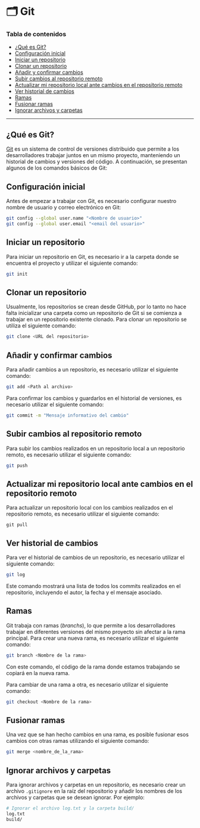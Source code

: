 # **🗂️ Git**
### **Tabla de contenidos**
- [¿Qué es Git?](#¿qué-es-git)
- [Configuración inicial](#configuración-inicial)
- [Iniciar un repositorio](#iniciar-un-repositorio)
- [Clonar un repositorio](#clonar-un-repositorio)
- [Añadir y confirmar cambios](#añadir-y-confirmar-cambios)
- [Subir cambios al repositorio remoto](#subir-cambios-al-repositorio-remoto)
- [Actualizar mi repositorio local ante cambios en el repositorio remoto](#actualizar-mi-repositorio-local-ante-cambios-en-el-repositorio-remoto)
- [Ver historial de cambios](#ver-historial-de-cambios)
- [Ramas](#ramas)
- [Fusionar ramas](#fusionar-ramas)
- [Ignorar archivos y carpetas](#ignorar-archivos-y-carpetas)

---
## **¿Qué es Git?**
[Git](https://git-scm.com/) es un sistema de control de versiones distribuido que permite a los desarrolladores trabajar juntos en un mismo proyecto, manteniendo un historial de cambios y versiones del código. A continuación, se presentan algunos de los comandos básicos de Git:

## **Configuración inicial**
Antes de empezar a trabajar con Git, es necesario configurar nuestro nombre de usuario y correo electrónico en Git:

```bash
git config --global user.name "<Nombre de usuario>"
git config --global user.email "<email del usuario>"
```
## **Iniciar un repositorio**
Para iniciar un repositorio en Git, es necesario ir a la carpeta donde se encuentra el proyecto y utilizar el siguiente comando:

```bash
git init
```

## **Clonar un repositorio**
Usualmente, los repositorios se crean desde GitHub, por lo tanto no hace falta inicializar una carpeta como un repositorio de Git si se comienza a trabajar en un repositorio existente clonado. Para clonar un repositorio se utiliza el siguiente comando:


```bash
git clone <URL del repositorio>
```

## **Añadir y confirmar cambios**
Para añadir cambios a un repositorio, es necesario utilizar el siguiente comando:

```bash
git add <Path al archivo>
```

Para confirmar los cambios y guardarlos en el historial de versiones, es necesario utilizar el siguiente comando:

```bash
git commit -m "Mensaje informativo del cambio"
```

## **Subir cambios al repositorio remoto**
Para subir los cambios realizados en un repositorio local a un repositorio remoto, es necesario utilizar el siguiente comando:

```bash
git push
```

## **Actualizar mi repositorio local ante cambios en el repositorio remoto**
Para actualizar un repositorio local con los cambios realizados en el repositorio remoto, es necesario utilizar el siguiente comando:

```
git pull
```

## **Ver historial de cambios**
Para ver el historial de cambios de un repositorio, es necesario utilizar el siguiente comando:

```bash
git log
```

Este comando mostrará una lista de todos los commits realizados en el repositorio, incluyendo el autor, la fecha y el mensaje asociado.

## **Ramas**
Git trabaja con ramas (*branchs*), lo que permite a los desarrolladores trabajar en diferentes versiones del mismo proyecto sin afectar a la rama principal. Para crear una nueva rama, es necesario utilizar el siguiente comando:

```bash
git branch <Nombre de la rama>
```

Con este comando, el código de la rama donde estamos trabajando se copiará en la nueva rama.

Para cambiar de una rama a otra, es necesario utilizar el siguiente comando:

```bash
git checkout <Nombre de la rama>
```

## **Fusionar ramas**
Una vez que se han hecho cambios en una rama, es posible fusionar esos cambios con otras ramas utilizando el siguiente comando:

```bash
git merge <nombre_de_la_rama>
```

## **Ignorar archivos y carpetas**
Para ignorar archivos y carpetas en un repositorio, es necesario crear un archivo `.gitignore` en la raíz del repositorio y añadir los nombres de los archivos y carpetas que se desean ignorar. Por ejemplo:

```bash
# Ignorar el archivo log.txt y la carpeta build/
log.txt
build/
```